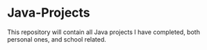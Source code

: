 # Java-Projects

This repository will contain all Java projects I have completed, both personal ones, and school related.
